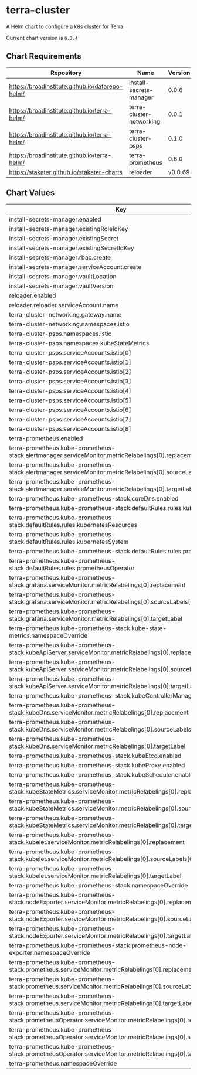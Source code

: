 terra-cluster
=============
A Helm chart to configure a k8s cluster for Terra

Current chart version is `0.3.4`



## Chart Requirements

| Repository | Name | Version |
|------------|------|---------|
| https://broadinstitute.github.io/datarepo-helm/ | install-secrets-manager | 0.0.6 |
| https://broadinstitute.github.io/terra-helm/ | terra-cluster-networking | 0.0.1 |
| https://broadinstitute.github.io/terra-helm/ | terra-cluster-psps | 0.1.0 |
| https://broadinstitute.github.io/terra-helm/ | terra-prometheus | 0.6.0 |
| https://stakater.github.io/stakater-charts | reloader | v0.0.69 |

## Chart Values

| Key | Type | Default | Description |
|-----|------|---------|-------------|
| install-secrets-manager.enabled | bool | `true` |  |
| install-secrets-manager.existingRoleIdKey | string | `"role-id"` |  |
| install-secrets-manager.existingSecret | string | `"secret-manager-approle"` |  |
| install-secrets-manager.existingSecretIdKey | string | `"secret-id"` |  |
| install-secrets-manager.rbac.create | bool | `true` |  |
| install-secrets-manager.serviceAccount.create | bool | `true` |  |
| install-secrets-manager.vaultLocation | string | `"https://clotho.broadinstitute.org:8200"` |  |
| install-secrets-manager.vaultVersion | string | `"kv1"` |  |
| reloader.enabled | bool | `true` |  |
| reloader.reloader.serviceAccount.name | string | `"reloader"` |  |
| terra-cluster-networking.gateway.name | string | `"default-istio-gateway"` |  |
| terra-cluster-networking.namespaces.istio | string | `"istio-system"` |  |
| terra-cluster-psps.namespaces.istio | string | `"istio-system"` |  |
| terra-cluster-psps.namespaces.kubeStateMetrics | string | `"default"` |  |
| terra-cluster-psps.serviceAccounts.istio[0] | string | `"istio-citadel-service-account"` |  |
| terra-cluster-psps.serviceAccounts.istio[1] | string | `"istio-galley-service-account"` |  |
| terra-cluster-psps.serviceAccounts.istio[2] | string | `"istio-ingressgateway-service-account"` |  |
| terra-cluster-psps.serviceAccounts.istio[3] | string | `"istio-mixer-service-account"` |  |
| terra-cluster-psps.serviceAccounts.istio[4] | string | `"istio-multi"` |  |
| terra-cluster-psps.serviceAccounts.istio[5] | string | `"istio-pilot-service-account"` |  |
| terra-cluster-psps.serviceAccounts.istio[6] | string | `"istio-security-post-install-account"` |  |
| terra-cluster-psps.serviceAccounts.istio[7] | string | `"istio-sidecar-injector-service-account"` |  |
| terra-cluster-psps.serviceAccounts.istio[8] | string | `"promsd"` |  |
| terra-prometheus.enabled | bool | `true` |  |
| terra-prometheus.kube-prometheus-stack.alertmanager.serviceMonitor.metricRelabelings[0].replacement | string | `"false"` |  |
| terra-prometheus.kube-prometheus-stack.alertmanager.serviceMonitor.metricRelabelings[0].sourceLabels[0] | string | `"__name__"` |  |
| terra-prometheus.kube-prometheus-stack.alertmanager.serviceMonitor.metricRelabelings[0].targetLabel | string | `"sd_export"` |  |
| terra-prometheus.kube-prometheus-stack.coreDns.enabled | bool | `false` |  |
| terra-prometheus.kube-prometheus-stack.defaultRules.rules.kubernetesApps | bool | `false` |  |
| terra-prometheus.kube-prometheus-stack.defaultRules.rules.kubernetesResources | bool | `false` |  |
| terra-prometheus.kube-prometheus-stack.defaultRules.rules.kubernetesSystem | bool | `false` |  |
| terra-prometheus.kube-prometheus-stack.defaultRules.rules.prometheus | bool | `false` |  |
| terra-prometheus.kube-prometheus-stack.defaultRules.rules.prometheusOperator | bool | `false` |  |
| terra-prometheus.kube-prometheus-stack.grafana.serviceMonitor.metricRelabelings[0].replacement | string | `"false"` |  |
| terra-prometheus.kube-prometheus-stack.grafana.serviceMonitor.metricRelabelings[0].sourceLabels[0] | string | `"__name__"` |  |
| terra-prometheus.kube-prometheus-stack.grafana.serviceMonitor.metricRelabelings[0].targetLabel | string | `"sd_export"` |  |
| terra-prometheus.kube-prometheus-stack.kube-state-metrics.namespaceOverride | string | `"monitoring"` |  |
| terra-prometheus.kube-prometheus-stack.kubeApiServer.serviceMonitor.metricRelabelings[0].replacement | string | `"false"` |  |
| terra-prometheus.kube-prometheus-stack.kubeApiServer.serviceMonitor.metricRelabelings[0].sourceLabels[0] | string | `"__name__"` |  |
| terra-prometheus.kube-prometheus-stack.kubeApiServer.serviceMonitor.metricRelabelings[0].targetLabel | string | `"sd_export"` |  |
| terra-prometheus.kube-prometheus-stack.kubeControllerManager.enabled | bool | `false` |  |
| terra-prometheus.kube-prometheus-stack.kubeDns.serviceMonitor.metricRelabelings[0].replacement | string | `"false"` |  |
| terra-prometheus.kube-prometheus-stack.kubeDns.serviceMonitor.metricRelabelings[0].sourceLabels[0] | string | `"__name__"` |  |
| terra-prometheus.kube-prometheus-stack.kubeDns.serviceMonitor.metricRelabelings[0].targetLabel | string | `"sd_export"` |  |
| terra-prometheus.kube-prometheus-stack.kubeEtcd.enabled | bool | `false` |  |
| terra-prometheus.kube-prometheus-stack.kubeProxy.enabled | bool | `false` |  |
| terra-prometheus.kube-prometheus-stack.kubeScheduler.enabled | bool | `false` |  |
| terra-prometheus.kube-prometheus-stack.kubeStateMetrics.serviceMonitor.metricRelabelings[0].replacement | string | `"false"` |  |
| terra-prometheus.kube-prometheus-stack.kubeStateMetrics.serviceMonitor.metricRelabelings[0].sourceLabels[0] | string | `"__name__"` |  |
| terra-prometheus.kube-prometheus-stack.kubeStateMetrics.serviceMonitor.metricRelabelings[0].targetLabel | string | `"sd_export"` |  |
| terra-prometheus.kube-prometheus-stack.kubelet.serviceMonitor.metricRelabelings[0].replacement | string | `"false"` |  |
| terra-prometheus.kube-prometheus-stack.kubelet.serviceMonitor.metricRelabelings[0].sourceLabels[0] | string | `"__name__"` |  |
| terra-prometheus.kube-prometheus-stack.kubelet.serviceMonitor.metricRelabelings[0].targetLabel | string | `"sd_export"` |  |
| terra-prometheus.kube-prometheus-stack.namespaceOverride | string | `"monitoring"` |  |
| terra-prometheus.kube-prometheus-stack.nodeExporter.serviceMonitor.metricRelabelings[0].replacement | string | `"false"` |  |
| terra-prometheus.kube-prometheus-stack.nodeExporter.serviceMonitor.metricRelabelings[0].sourceLabels[0] | string | `"__name__"` |  |
| terra-prometheus.kube-prometheus-stack.nodeExporter.serviceMonitor.metricRelabelings[0].targetLabel | string | `"sd_export"` |  |
| terra-prometheus.kube-prometheus-stack.prometheus-node-exporter.namespaceOverride | string | `"monitoring"` |  |
| terra-prometheus.kube-prometheus-stack.prometheus.serviceMonitor.metricRelabelings[0].replacement | string | `"false"` |  |
| terra-prometheus.kube-prometheus-stack.prometheus.serviceMonitor.metricRelabelings[0].sourceLabels[0] | string | `"__name__"` |  |
| terra-prometheus.kube-prometheus-stack.prometheus.serviceMonitor.metricRelabelings[0].targetLabel | string | `"sd_export"` |  |
| terra-prometheus.kube-prometheus-stack.prometheusOperator.serviceMonitor.metricRelabelings[0].replacement | string | `"false"` |  |
| terra-prometheus.kube-prometheus-stack.prometheusOperator.serviceMonitor.metricRelabelings[0].sourceLabels[0] | string | `"__name__"` |  |
| terra-prometheus.kube-prometheus-stack.prometheusOperator.serviceMonitor.metricRelabelings[0].targetLabel | string | `"sd_export"` |  |
| terra-prometheus.namespaceOverride | string | `"monitoring"` |  |
